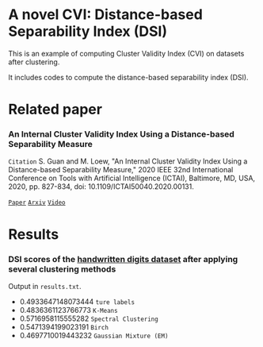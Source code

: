 A novel CVI: Distance-based Separability Index (DSI)
=============
This is an example of computing Cluster Validity Index (CVI) on datasets after clustering.

It includes codes to compute the distance-based separability index (DSI).

Related paper
=============
### An Internal Cluster Validity Index Using a Distance-based Separability Measure

`Citation` S. Guan and M. Loew, "An Internal Cluster Validity Index Using a Distance-based Separability Measure," 2020 IEEE 32nd International Conference on Tools with Artificial Intelligence (ICTAI), Baltimore, MD, USA, 2020, pp. 827-834, doi: 10.1109/ICTAI50040.2020.00131.

[`Paper`](https://doi.org/10.1109/ICTAI50040.2020.00131) [`Arxiv`](https://arxiv.org/abs/2009.01328) [`Video`](https://youtu.be/TfihU4uBA_8)

Results
=============
### DSI scores of the [handwritten digits dataset](https://scikit-learn.org/stable/modules/generated/sklearn.datasets.load_digits.html) after applying several clustering methods
Output in `results.txt`.

* 0.4933647148073444  `ture labels`
* 0.4836361123766773  `K-Means`
* 0.5716958115555282  `Spectral Clustering`
* 0.5471394199023191  `Birch`
* 0.4697710019443232  `Gaussian Mixture (EM)`
